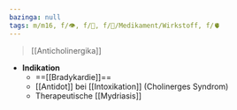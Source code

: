 ```yaml
---
bazinga: null
tags: m/m16, f/👁️, f/🍄, f/💊/Medikament/Wirkstoff, f/🫀
---
```

> [[Anticholinergika]]
- **Indikation**
	- ==[[Bradykardie]]==
	- [[Antidot]] bei [[Intoxikation]] (Cholinerges Syndrom)
	- Therapeutische [[Mydriasis]]